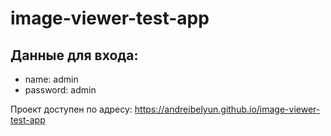 # image-viewer-test-app

## Данные для входа:

- name: admin
- password: admin

Проект доступен по адресу: https://andreibelyun.github.io/image-viewer-test-app

